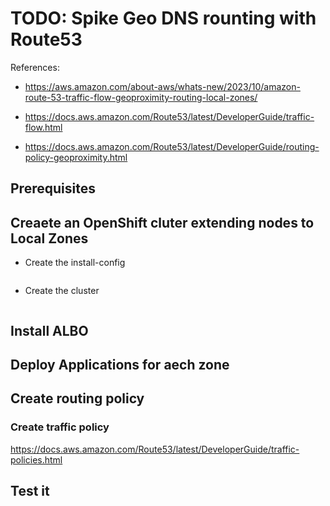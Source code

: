 # TODO: Spike Geo DNS rounting with Route53

References:

- https://aws.amazon.com/about-aws/whats-new/2023/10/amazon-route-53-traffic-flow-geoproximity-routing-local-zones/

- https://docs.aws.amazon.com/Route53/latest/DeveloperGuide/traffic-flow.html

- https://docs.aws.amazon.com/Route53/latest/DeveloperGuide/routing-policy-geoproximity.html


## Prerequisites

## Creaete an OpenShift cluter extending nodes to Local Zones

- Create the install-config

```sh

```

- Create the cluster


```sh

```


## Install ALBO

## Deploy Applications for aech zone

## Create routing policy

### Create traffic policy

https://docs.aws.amazon.com/Route53/latest/DeveloperGuide/traffic-policies.html


## Test it